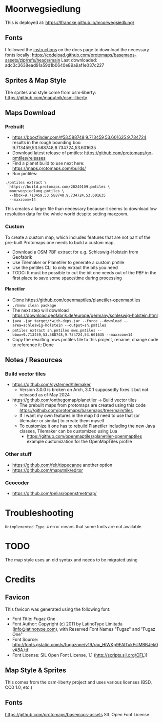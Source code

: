 # Moorwegsiedlung

This is deployed at: https://lfrancke.github.io/moorwegsiedlung/

## Fonts

I followed the [instructions](https://docs.protomaps.com/basemaps/maplibre#fonts) on the docs page to download the necessary fonts locally: https://codeload.github.com/protomaps/basemaps-assets/zip/refs/heads/main
Last downloaded: adc3c3638ead91a59d1b0640e89a9af1e037c227
   
## Sprites & Map Style

The sprites and style come from osm-liberty: https://github.com/maputnik/osm-liberty

## Maps Download
                                     
### Prebuilt

- https://bboxfinder.com/#53.588748,9.713459,53.601635,9.734724 results in the rough bounding box: 9.713459,53.588748,9.734724,53.601635
- Download latest release of pmtiles: https://github.com/protomaps/go-pmtiles/releases
- Find a planet build to use next here: https://maps.protomaps.com/builds/
- Run pmtiles:

```shell
./pmtiles extract \
  https://build.protomaps.com/20240109.pmtiles \
  moorwegsiedlung.pmtiles \
  --bbox=9.713459,53.588748,9.734724,53.601635
  --maxzoom=14
```

This creates a larger file than necessary because it seems to download low resolution data for the whole world despite setting maxzoom.
     
### Custom

To create a custom map, which includes features that are not part of the pre-built Protomaps one needs to build a custom map.

- Download a OSM PBF extract for e.g. Schleswig-Holstein from Geofabrik
- Use Tilemaker or Planetiler to generate a custom pmtile
- Use the pmtiles CLI to only extract the bits you need
- TODO: It must be possible to cut the bit one needs out of the PBF in the first place to save some space/time during processing


#### Planetiler

- Clone https://github.com/openmaptiles/planetiler-openmaptiles
- `./mvnw clean package`
- The next step will download https://download.geofabrik.de/europe/germany/schleswig-holstein.html
- `java -jar target/*with-deps.jar --force --download --area=schleswig-holstein --output=sh.pmtiles` 
- `pmtiles extract sh.pmtiles mws.pmtiles --bbox=9.713459,53.588748,9.734724,53.601635 --maxzoom=14`
- Copy the resulting mws.pmtiles file to this project, rename, change code to reference it: Done
                  
## Notes / Resources
                                        
### Build vector tiles
- https://github.com/systemed/tilemaker
  - Version 3.0.0 is broken on Arch, 3.0.1 supposedly fixes it but not released as of May 2024
- https://github.com/onthegomap/planetiler -> Build vector tiles
  - The prebuilt maps from protomaps are created using this code https://github.com/protomaps/basemaps/tree/main/tiles 
  - If I want my own features in the map I'd need to use that (or tilemaker or similar) to create them myself
  - To customize it one has to rebuild Planetiler including the new Java classes, Tilemaker can be customized using Lua
    - https://github.com/openmaptiles/planetiler-openmaptiles example customization for the OpenMapTiles profile
  
### Other stuff
- https://github.com/felt/tippecanoe another option
- https://github.com/maputnik/editor
          
### Geocoder

- https://github.com/pelias/openstreetmap/

# Troubleshooting

`Unimplemented Type 4` error means that some fonts are not available.
             

# TODO

The map style uses an old syntax and needs to be migrated using 
                                                                
# Credits

## Favicon

This favicon was generated using the following font:

- Font Title: Fugaz One
- Font Author: Copyright (c) 2011 by LatinoType Limitada (info@latinotype.com), with Reserved Font Names "Fugaz" and "Fugaz One"
- Font Source: http://fonts.gstatic.com/s/fugazone/v19/rax_HiWKp9EAITukFslMBBJek0vA8A.ttf
- Font License: SIL Open Font License, 1.1 (http://scripts.sil.org/OFL))

## Map Style & Sprites

This comes from the osm-liberty project and uses various licenses (BSD, CC0 1.0, etc.)

## Fonts

https://github.com/protomaps/basemaps-assets
SIL Open Font License
